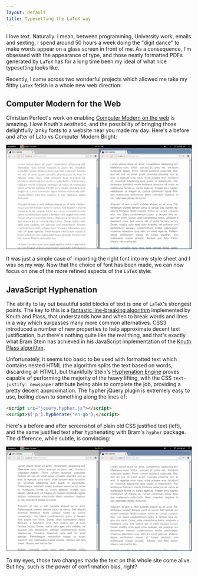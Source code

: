 ```yaml
---
layout: default
title: Typesetting the LaTeX way
---
```


I love text. Naturally. I mean, between programming, University work,
emails and sexting, I spend around 50 hours a week doing the "digit
dance" to make words appear on a glass screen in front of me. As a
consequence, I'm obsessed with the appearance of type, and those
neatly formatted PDFs generated by `LaTeX` has for a long time been my
ideal of what nice typesetting looks like.

Recently, I came across two wonderful projects which allowed me take
my filthy `LaTeX` fetish in a whole new web direction:

## Computer Modern for the Web

Christian Perfect's work on enabling
[Computer Modern on the web](http://checkmyworking.com/cm-web-fonts/)
is amazing. I *love* Knuth's aesthetic, and the possibility of
bringing those delightfully janky fonts to a website near you made my
day. Here's a before and after of Lato vs Computer Modern Bright:

![Lato vs CMU Bright](/images/2013-12-27-font.png)

It was just a simple case of importing the right font into my style
sheet and I was on my way. Now that the choice of font has been made,
we can now focus on one of the more refined aspects of the `LaTeX`
style:

## JavaScript Hyphenation

The ability to lay out beautiful solid blocks of text is one of
`LaTeX`'s strongest points. The key to this is a
[fantastic line-breaking algorithm](http://defoe.sourceforge.net/folio/knuth-plass.html)
implemented by Knuth and Plass, that understands how and when to break
words and lines in a way which surpasses many more common
alternatives. CSS3 introduced a number of new properties to help
approximate decent text justification, but there's nothing quite like
the real thing, and that's exactly what Bram Stein has achieved in his
JavaScript implementation of the
[Knuth Plass algorithm](https://github.com/bramstein/typeset).

Unfortunately, it seems too basic to be used with formatted text which
contains nested HTML (the algorithm splits the text based on words,
discarding all HTML), but thankfully Stein's
[Hyphenation Engine](http://www.bramstein.com/projects/hypher/) proves
capable of performing the majority of the heavy lifting, with the CSS
`text-justify: newspaper` attribute being able to complete the job,
providing a pretty decent approximation. The hypher jQuery plugin is
extremely easy to use, boiling down to something along the lines of:

```html
<script src="jquery.hypher.js"></script>
<script>$('p').hyphenate('en-gb');</script>
```

Here's a before and after screenshot of plain old CSS justified text
(left), and the same justified text after hyphenating with Bram's
`hypher` package. The difference, while subtle, is convincing:

![Before and after of hyphenated text](/images/2013-12-27-hyphenation.png)

To my eyes, those two changes made the text on this whole site come
alive. But hey, such is the power of confirmation bias, right?
